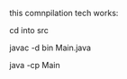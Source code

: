 this comnpilation tech works:

cd into src

javac -d bin Main.java

java -cp Main <filename> <weight1> <weight2> <weight3> <weight4> <pen1> <pen2> <pen3> <pen4>
